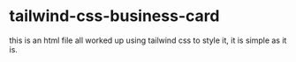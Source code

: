 # tailwind-css-business-card

this is an html file all worked up using tailwind css to style it, it is simple as it is.
